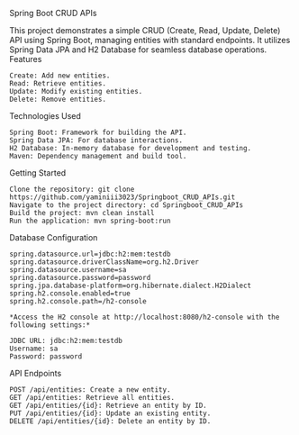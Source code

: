 Spring Boot CRUD APIs


This project demonstrates a simple CRUD (Create, Read, Update, Delete) API using Spring Boot, managing entities with standard endpoints. It utilizes Spring Data JPA and H2 Database for seamless database operations.
Features

    Create: Add new entities.
    Read: Retrieve entities.
    Update: Modify existing entities.
    Delete: Remove entities.
Technologies Used

    Spring Boot: Framework for building the API.
    Spring Data JPA: For database interactions.
    H2 Database: In-memory database for development and testing.
    Maven: Dependency management and build tool.
Getting Started

    Clone the repository: git clone https://github.com/yaminiii3023/Springboot_CRUD_APIs.git
    Navigate to the project directory: cd Springboot_CRUD_APIs
    Build the project: mvn clean install
    Run the application: mvn spring-boot:run
Database Configuration

    spring.datasource.url=jdbc:h2:mem:testdb
    spring.datasource.driverClassName=org.h2.Driver
    spring.datasource.username=sa
    spring.datasource.password=password
    spring.jpa.database-platform=org.hibernate.dialect.H2Dialect
    spring.h2.console.enabled=true
    spring.h2.console.path=/h2-console
    
    *Access the H2 console at http://localhost:8080/h2-console with the following settings:*

    JDBC URL: jdbc:h2:mem:testdb
    Username: sa
    Password: password

API Endpoints

    POST /api/entities: Create a new entity.
    GET /api/entities: Retrieve all entities.
    GET /api/entities/{id}: Retrieve an entity by ID.
    PUT /api/entities/{id}: Update an existing entity.
    DELETE /api/entities/{id}: Delete an entity by ID.


